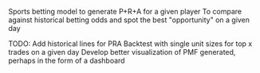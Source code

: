 Sports betting model to generate P+R+A for a given player
To compare against historical betting odds and spot the best "opportunity" on a given day

TODO:
Add historical lines for PRA
Backtest with single unit sizes for top x trades on a given day
Develop better visualization of PMF generated, perhaps in the form of a dashboard
